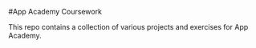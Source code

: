 #App Academy Coursework

This repo contains a collection of various projects and exercises for App Academy.
